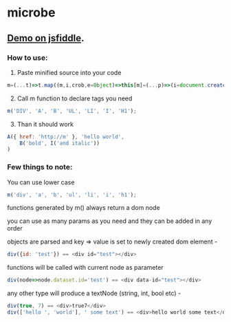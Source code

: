 # microbe

## [Demo on jsfiddle](https://jsfiddle.net/Modi34/6g3ew7n1/56/).

### How to use:
1.	Paste minified source into your code
```javascript
m=(...t)=>t.map((m,i,crob,e=Object)=>this[m]=(...p)=>(i=document.createElement(m),p.map(m=>m.constructor==e?e.assign(i,m):m.call?m(i):i.append(m)),i))
```
2.	Call m function to declare tags you need
```javascript
m('DIV', 'A', 'B', 'UL', 'LI', 'I', 'H1');
```
3.	Than it should work
```javascript
A({ href: 'http://m' }, 'hello world',
    B('bold', I('and italic'))
)
```

### Few things to note:

You can use lower case 
```javascript
m('div', 'a', 'b', 'ul', 'li', 'i', 'h1');
```

functions generated by m() always return a dom node

you can use as many params as you need and they can be added in any order

objects are parsed and key => value is set to newly created dom element -
```javascript
div({id: 'test'}) == <div id="test"></div>
```
functions will be called with current node as parameter
```javascript
div(node=>node.dataset.id='test') == <div data-id="test"></div>
```
any other type will produce a textNode (string, int, bool etc) - 
```javascript
div(true, 7) == <div>true7</div>
div(['hello ', 'world'], ' some text') == <div>hello world some text</div>
```
